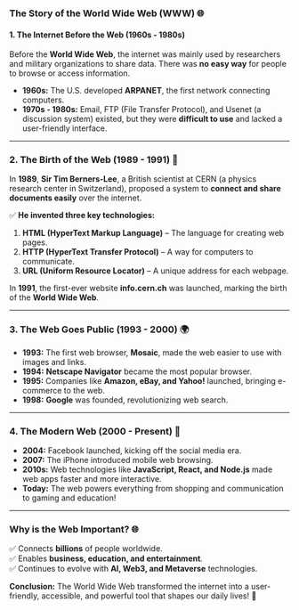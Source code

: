 ### **The Story of the World Wide Web (WWW) 🌐**

#### **1. The Internet Before the Web (1960s - 1980s)**

Before the **World Wide Web**, the internet was mainly used by researchers and military organizations to share data. There was **no easy way** for people to browse or access information.

- **1960s:** The U.S. developed **ARPANET**, the first network connecting computers.
- **1970s - 1980s:** Email, FTP (File Transfer Protocol), and Usenet (a discussion system) existed, but they were **difficult to use** and lacked a user-friendly interface.

---

### **2. The Birth of the Web (1989 - 1991) 🚀**

In **1989**, **Sir Tim Berners-Lee**, a British scientist at CERN (a physics research center in Switzerland), proposed a system to **connect and share documents easily** over the internet.

✅ **He invented three key technologies:**

1. **HTML (HyperText Markup Language)** – The language for creating web pages.
2. **HTTP (HyperText Transfer Protocol)** – A way for computers to communicate.
3. **URL (Uniform Resource Locator)** – A unique address for each webpage.

In **1991**, the first-ever website **info.cern.ch** was launched, marking the birth of the **World Wide Web**.

---

### **3. The Web Goes Public (1993 - 2000) 🌍**

- **1993:** The first web browser, **Mosaic**, made the web easier to use with images and links.
- **1994:** **Netscape Navigator** became the most popular browser.
- **1995:** Companies like **Amazon, eBay, and Yahoo!** launched, bringing e-commerce to the web.
- **1998:** **Google** was founded, revolutionizing web search.

---

### **4. The Modern Web (2000 - Present) 🚀**

- **2004:** Facebook launched, kicking off the social media era.
- **2007:** The iPhone introduced mobile web browsing.
- **2010s:** Web technologies like **JavaScript, React, and Node.js** made web apps faster and more interactive.
- **Today:** The web powers everything from shopping and communication to gaming and education!

---

### **Why is the Web Important? 🌐**

✅ Connects **billions** of people worldwide.  
✅ Enables **business, education, and entertainment**.  
✅ Continues to evolve with **AI, Web3, and Metaverse** technologies.

**Conclusion:** The World Wide Web transformed the internet into a user-friendly, accessible, and powerful tool that shapes our daily lives! 🚀
